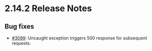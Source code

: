 # 2.14.2 Release Notes

## Bug fixes

- [#3099](https://github.com/medic/medic-webapp/issues/3099): Uncaught exception triggers 500 response for subsequent requests.
